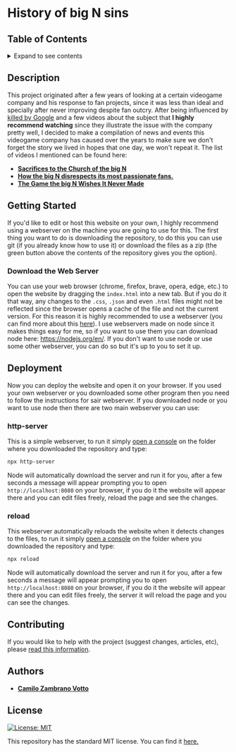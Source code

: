 # History of big N sins

## Table of Contents
<details><summary>Expand to see contents</summary>
  <p>

* **[Description](#Description)**<br />
* **[Getting Started](#getting-started)**<br />
* **[Deployment](#deployment)**<br />
* **[Contributing](#contributing)**<br />
* **[Authors](#authors)**<br />
* **[License](#license)**<br />

</p>
</details>

## Description
This project originated after a few years of looking at a certain videogame company and his response to fan projects, since it was less than ideal and specially after never improving despite fan outcry. After being influenced by [killed by Google](https://killedbygoogle.com/) and a few videos about the subject that **I highly recommend watching** since they illustrate the issue with the company pretty well, I decided to make a compilation of news and events this videogame company has caused over the years to make sure we don't forget the story we lived in hopes that one day, we won't repeat it. The list of videos I mentioned can be found here:
* **[Sacrifices to the Church of the big N](https://youtu.be/xgKY9hmbfgo)**
* **[How the big N disrespects its most passionate fans.](https://youtu.be/UKD_wnB9AMU)**
* **[The Game the big N Wishes It Never Made](https://youtu.be/N8imMRbi2qc)**

## Getting Started
If you'd like to edit or host this website on your own, I highly recommend using a webserver on the machine you are going to use for this. The first thing you want to do is downloading the repository, to do this you can use git (if you already know how to use it) or download the files as a zip (the green button above the contents of the repository gives you the option).

### Download the Web Server
You can use your web browser (chrome, firefox, brave, opera, edge, etc.) to open the website by dragging the `index.html` into a new tab. But if you do it that way, any changes to the `.css`, `.json` and even `.html` files might not be reflected since the browser opens a cache of the file and not the current version. For this reason it is highly recommended to use a webserver (you can find more about this [here](https://letmegooglethat.com/?q=static+web+server)). I use webservers made on node since it makes things easy for me, so if you want to use them you can download node here: https://nodejs.org/en/. If you don't want to use node or use some other webserver, you can do so but it's up to you to set it up.

## Deployment
Now you can deploy the website and open it on your browser. If you used your own webserver or you downloaded some other program then you need to follow the instructions for sair webserver. If you downloaded node or you want to use node then there are two main webserver you can use:

### http-server
This is a simple webserver, to run it simply [open a console](https://letmegooglethat.com/?q=how+to+open+a+console) on the folder where you downloaded the repository and type:
```zsh
npx http-server
```
Node will automatically download the server and run it for you, after a few seconds a message will appear prompting you to open `http://localhost:8080` on your browser, if you do it the website will appear there and you can edit files freely, reload the page and see the changes.

### reload
This webserver automatically reloads the website when it detects changes to the files, to run it simply [open a console](https://letmegooglethat.com/?q=how+to+open+a+console) on the folder where you downloaded the repository and type:
```zsh
npx reload
```
Node will automatically download the server and run it for you, after a few seconds a message will appear prompting you to open `http://localhost:8080` on your browser, if you do it the website will appear there and you can edit files freely, the server it will reload the page and you can see the changes.

## Contributing
If you would like to help with the project (suggest changes, articles, etc), please [read this information](https://github.com/cawolfkreo/Cease-and-Desist-History-Big-N/blob/master/data/README.md).

## Authors
* [__Camilo Zambrano Votto__](https://github.com/cawolfkreo)

## License
[![License: MIT](https://img.shields.io/badge/License-MIT-yellow.svg)](https://opensource.org/licenses/MIT)

This repository has the standard MIT license. You can find it [here.](https://github.com/cawolfkreo/Cease-and-Desist-History-Big-N/blob/master/LICENSE)
